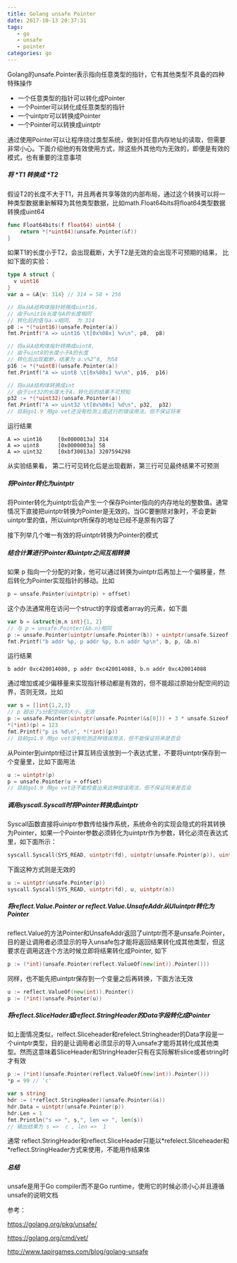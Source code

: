 ```yaml
---
title: Golang unsafe Pointer
date: 2017-10-13 20:37:31
tags:
   - go
   - unsafe
   - pointer
categories: go
---
```


Golang的unsafe.Pointer表示指向任意类型的指针，它有其他类型不具备的四种特殊操作

- 一个任意类型的指针可以转化成Pointer
- 一个Pointer可以转化成任意类型的指针
- 一个uintptr可以转换成Pointer
- 一个Pointer可以转换成uintptr

通过使用Pointer可以让程序绕过类型系统，做到对任意内存地址的读取，但需要非常小心。下面介绍他的有效使用方式，除这些外其他均为无效的，即便是有效的模式，也有重要的注意事项

<!-- more -->

##### 将 *T1 转换成 *T2

假设T2的长度不大于T1，并且两者共享等效的内部布局，通过这个转换可以将一种类型数据重新解释为其他类型数据，比如math.Float64bits将float64类型数据转换成uint64

```go
func Float64bits(f float64) uint64 {
	return *(*uint64)(unsafe.Pointer(&f))
}
```

如果T1的长度小于T2，会出现截断，大于T2是无效的会出现不可预期的结果， 比如下面的实验：

```go
type A struct {
  v uint16
}
var a = &A{v: 314} // 314 = 58 + 256

// 将a从A结构体指针转换成uint16，
// 由于unit16长度与A的长度相同
// 转化后的值与a.v相同， 为 314
p8 := *(*uint16)(unsafe.Pointer(a))
fmt.Printf("A => uint16 \t[0x%08x] %v\n", p8,  p8)

// 将a从A结构体指针转换成uint8,
// 由于uint8的长度小于A的长度
// 转化后出现截断，结果为 a.v%2^8, 为58
p16 := *(*uint8)(unsafe.Pointer(a))
fmt.Printf("A => uint8 \t[0x%08x] %v\n", p16,  p16)

// 将a从A结构体转换成int
// 由于int32的长度大于A，转化后的结果不可预知
p32 := *(*uint32)(unsafe.Pointer(a))
fmt.Printf("A => uint32 \t[0x%08x] %d\n", p32,  p32)
// 目前go1.9 用go vet还没有检测上面这行的错误用法，但不保证将来
```

运行结果

```
A => uint16     [0x0000013a] 314
A => uint8      [0x0000003a] 58
A => uint32     [0xbf30013a] 3207594298
```

从实验结果看， 第二行可见转化后是出现截断，第三行可见最终结果不可预测

##### 将Pointer转化为uintptr

将Pointer转化为uintptr后会产生一个保存Pointer指向的内存地址的整数值。通常情况下直接把uintptr转换为Pointer是无效的。当GC要删除对象时，不会更新uintptr里的值，所以uintprt所保存的地址已经不是原有内容了

接下列举几个唯一有效的将uintptr转换为Pointer的模式

##### 结合计算进行Pointer和uintptr之间互相转换

如果 p 指向一个分配的对象，他可以通过转换为uintptr后再加上一个偏移量，然后转化为Pointer实现指针的移动。比如

```go
p = unsafe.Pointer(uintptr(p) + offset)
```

这个办法通常用在访问一个struct的字段或者array的元素，如下面

```go
var b = &struct{m,n int}{1, 2}
// 与 p = unsafe.Pointer(&b.n)相同
p := unsafe.Pointer(uintptr(unsafe.Pointer(b)) + uintptr(unsafe.Sizeof(b.m)))
fmt.Printf("b addr %p, p addr %p, b.n addr %p\n", b, p, &b.n)
```

运行结果

```
b addr 0xc420014080, p addr 0xc420014088, b.n addr 0xc420014088
```

通过增加或减少偏移量来实现指针移动都是有效的，但不能超过原始分配空间的边界，否则无效，比如

```go
var s = []int{1,2,3}
// p 超出了s分配空间的大小，无效
p := unsafe.Pointer(uintptr(unsafe.Pointer(&s[0])) + 3 * unsafe.Sizeof(int(0)))
*(*int)(p) = 123
fmt.Printf("p is %d\n", *(*int)(p))
// 目前go1.9 用go vet没有检测这种错误用法，但不能保证将来是否会
```

从Pointer到uintptr经过计算互转应该放到一个表达式里，不要将uintptr保存到一个变量里，比如下面用法

```go
u := uintptr(p)
p = unsafe.Pointer(u + offset) 
// 目前go1.9 用go vet还不能检查出来这种错误用法，但不保证将来是否会
```

##### 调用syscall.Syscall时将Pointer转换成uintptr

Syscall函数直接将uiniptr参数传给操作系统，系统命令的实现会隐式的将其转换为Pointer，如果一个Pointer参数必须转化为uintptr作为参数，转化必须在表达式里，如下面所示：

```go
syscall.Syscall(SYS_READ, uintptr(fd), uintptr(unsafe.Pointer(p)), uintptr(n))
```

下面这种方式则是无效的

```go
u := uintptr(unsafe.Pointer(p))
syscall.Syscall(SYS_READ, uintptr(fd), u, uintptr(n))
```

##### 将reflect.Value.Pointer or reflect.Value.UnsafeAddr从UIuintptr转化为Pointer

reflect.Value的方法Pointer和UnsafeAddr返回了uintptr而不是unsafe.Pointer，目的是让调用者必须显示的导入unsafe包才能将返回结果转化成其他类型，但这要求在调用这连个方法时候立即将结果转化成Pointer, 如下

```go
p := (*int)(unsafe.Pointer(reflect.ValueOf(new(int)).Pointer()))
```

同样，也不能先把uintptr保存到一个变量之后再转换，下面方法无效

```go
u := reflect.ValueOf(new(int)).Pointer()
p := (*int)(unsafe.Pointer(u))
```

##### 将reflect.SliceHader或reflect.StringHeader的Data字段转化成Pointer

如上面情况类似，relfect.Sliceheader和refelect.Stringheader的Data字段是一个uintptr类型，目的是让调用者必须显示的导入unsafe才能将其转化成其他类型。然而这意味着SliceHeader和StringHeader只有在实际解析slice或者string时才有效

```go
p := (*int)(unsafe.Pointer(reflect.ValueOf(new(int)).Pointer()))
*p = 99 // 'c'

var s string
hdr := (*reflect.StringHeader)(unsafe.Pointer(&s))
hdr.Data = uintptr(unsafe.Pointer(p))
hdr.Len = 1
fmt.Println("s => ", s,", len => ", len(s))
// 输出结果为 s =>  c , len =>  1
```

通常 reflect.StringHeader和reflect.SliceHeader只能以*refelect.Sliceheader和 *reflect.StringHeader方式来使用，不能用作结果体

##### 总结

unsafe是用于Go compiler而不是Go runtime，使用它的时候必须小心并且遵循unsafe的说明文档

参考：

https://golang.org/pkg/unsafe/

https://golang.org/cmd/vet/

http://www.tapirgames.com/blog/golang-unsafe
